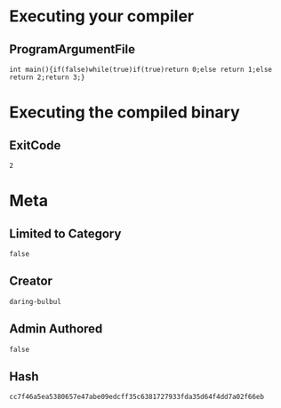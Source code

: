 # Executing your compiler

## ProgramArgumentFile

```
int main(){if(false)while(true)if(true)return 0;else return 1;else return 2;return 3;}
```

# Executing the compiled binary

## ExitCode

```
2
```

# Meta

## Limited to Category

```
false
```

## Creator

```
daring-bulbul
```

## Admin Authored

```
false
```

## Hash

```
cc7f46a5ea5380657e47abe09edcff35c6381727933fda35d64f4dd7a02f66eb
```
